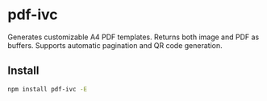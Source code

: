 # pdf-ivc
Generates customizable A4 PDF templates.
Returns both image and PDF as buffers.
Supports automatic pagination and QR code generation.
## Install
```sh
npm install pdf-ivc -E
```
